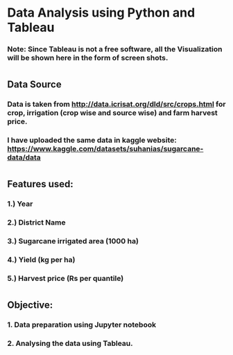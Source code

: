# Data Analysis using Python and Tableau
### Note: Since Tableau is not a free software, all the Visualization will be shown here in the form of screen shots.
#
#
## Data Source
### Data is taken from http://data.icrisat.org/dld/src/crops.html for crop, irrigation (crop wise and source wise) and farm harvest price.
### I have uploaded the same data in kaggle website: https://www.kaggle.com/datasets/suhanias/sugarcane-data/data
#
#
## Features used:
### 1.) Year
### 2.) District Name
### 3.) Sugarcane irrigated area (1000 ha)
### 4.) Yield (kg per ha)
### 5.) Harvest price (Rs per quantile)
#
#
## Objective:
### 1. Data preparation using Jupyter notebook
### 2. Analysing the data using Tableau.
